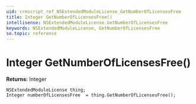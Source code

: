 ```yaml
---
uid: crmscript_ref_NSExtendedModuleLicense_GetNumberOfLicensesFree
title: Integer GetNumberOfLicensesFree()
intellisense: NSExtendedModuleLicense.GetNumberOfLicensesFree
keywords: NSExtendedModuleLicense, GetNumberOfLicensesFree
so.topic: reference
---
```


# Integer GetNumberOfLicensesFree()

**Returns:** Integer

```crmscript
NSExtendedModuleLicense thing;
Integer numberOfLicensesFree  = thing.GetNumberOfLicensesFree();
```

